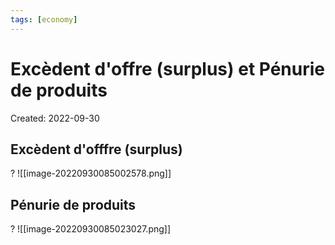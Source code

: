 ```yaml
---
tags: [economy] 
---
```

# Excèdent d'offre (surplus) et Pénurie de produits
Created: 2022-09-30

## Excèdent d'offfre (surplus)
?
![[image-20220930085002578.png]]

## Pénurie de produits
?
![[image-20220930085023027.png]]




